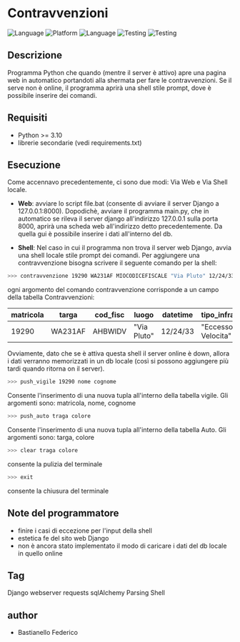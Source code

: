 # Contravvenzioni

![Language](https://img.shields.io/badge/Spellcheck-Pass-green?style=flat)
![Platform](https://img.shields.io/badge/OS%20platform%20supported-Windows-blue?style=flat)
![Language](https://img.shields.io/badge/Language-Python-yellowgreen?style=flat) 
![Testing](https://img.shields.io/badge/PEP8%20CheckOnline-Passing-green)
![Testing](https://img.shields.io/badge/Test-Pass-gree)

## Descrizione

Programma Python che quando (mentre il server è attivo) apre una pagina web in automatico portandoti alla shermata per fare le contravvenzioni. Se il serve non è online, il programma aprirà una shell stile prompt, dove è possibile inserire dei comandi.

## Requisiti

- Python >= 3.10
- librerie secondarie (vedi requirements.txt)

## Esecuzione

Come accennavo precedentemente, ci sono due modi: Via Web e Via Shell locale.
- **Web**: avviare lo script file.bat (consente di avviare il server Django a 127.0.0.1:8000).
Dopodichè, avviare il programma main.py, che in automatico se rileva il server django all'indirizzo 127.0.0.1 sulla porta 8000, aprirà una scheda web all'indirizzo detto precedentemente. Da quella gui è possibile inserire i dati all'interno del db.

- **Shell**: Nel caso in cui il programma non trova il server web Django, avvia una shell locale stile prompt dei comandi. Per aggiungere una contravvenzione bisogna scrivere il seguente comando per la shell:

```bash
>>> contravvenzione 19290 WA231AF MIOCODICEFISCALE "Via Pluto" 12/24/33 "Eccesso di Velocita" 125.23
```
ogni argomento del comando contravvenzione corrisponde a un campo della tabella Contravvenzioni:

| matricola | targa         | cod_fisc    | luogo         | datetime                    | tipo_infrazione  | importo |
| ------------ | ------------- | -------------- | -------------- | ---------------------------- | ---------------------------- |-----------|
| 19290     | WA231AF | AHBWIDV | "Via Pluto" | 12/24/33                    | "Eccesso di Velocita" | 125.23 |

Ovviamente, dato che se è attiva questa shell il server online è down, allora i dati verranno memorizzati in un db locale (così si possono aggiungere più tardi quando ritorna on il server).


```bash
>>> push_vigile 19290 nome cognome
```
Consente l'inserimento di una nuova tupla all'interno della tabella vigile. Gli argomenti sono: matricola, nome, cognome


```bash
>>> push_auto traga colore
```
Consente l'inserimento di una nuova tupla all'interno della tabella Auto. Gli argomenti sono: targa, colore

```bash
>>> clear traga colore
```
consente la pulizia del terminale


```bash
>>> exit
```
consente la chiusura del terminale


## Note del programmatore

- finire i casi di eccezione per l'input della shell
- estetica fe del sito web Django
- non è ancora stato implementato il modo di caricare i dati del db locale in quello online


## Tag

Django webserver requests sqlAlchemy Parsing Shell


## author

- Bastianello Federico
